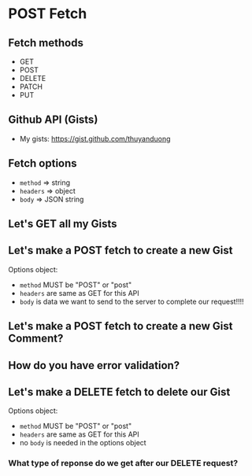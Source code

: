 # POST Fetch 

## Fetch methods
* GET
* POST
* DELETE
* PATCH
* PUT 

## Github API (Gists)
* My gists: https://gist.github.com/thuyanduong

## Fetch options 
* `method` => string
* `headers` => object
* `body` => JSON string

## Let's GET all my Gists

## Let's make a POST fetch to create a new Gist

Options object: 
* `method` MUST be "POST" or "post"
* `headers` are same as GET for this API
* `body` is data we want to send to the server to complete our request!!!!

## Let's make a POST fetch to create a new Gist Comment?

## How do you have error validation?

## Let's make a DELETE fetch to delete our Gist

Options object: 
* `method` MUST be "POST" or "post"
* `headers` are same as GET for this API
* no `body` is needed in the options object

### What type of reponse do we get after our DELETE request?

